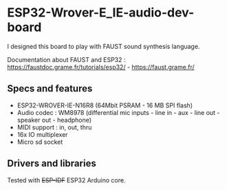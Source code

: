# ESP32-Wrover-E_IE-audio-dev-board

I designed this board to play with FAUST sound synthesis language.

Documentation about FAUST and ESP32  : https://faustdoc.grame.fr/tutorials/esp32/ - https://faust.grame.fr/

## Specs and features

* ESP32-WROVER-IE-N16R8 (64Mbit PSRAM - 16 MB SPI flash)
* Audio codec : WM8978 (differential mic inputs - line in - aux - line out - speaker out - headphone)
* MIDI support : in, out, thru
* 16x IO multiplexer
* Micro sd socket

## Drivers and libraries
Tested with ~~ESP-IDF~~ ESP32 Arduino core. 


